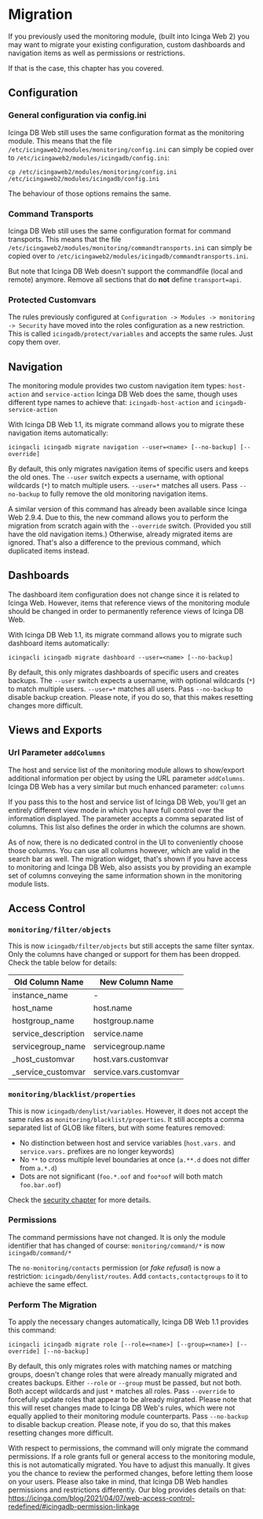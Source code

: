 # Migration

If you previously used the monitoring module, (built into Icinga Web 2) you may want to
migrate your existing configuration, custom dashboards and navigation items as well as
permissions or restrictions.

If that is the case, this chapter has you covered.

## Configuration

### General configuration via config.ini

Icinga DB Web still uses the same configuration format as the monitoring module. This means that the file
`/etc/icingaweb2/modules/monitoring/config.ini` can simply be copied over to
`/etc/icingaweb2/modules/icingadb/config.ini`:

```
cp /etc/icingaweb2/modules/monitoring/config.ini /etc/icingaweb2/modules/icingadb/config.ini
```

The behaviour of those options remains the same.

### Command Transports

Icinga DB Web still uses the same configuration format for command transports. This means that the file
`/etc/icingaweb2/modules/monitoring/commandtransports.ini` can simply be copied over to
`/etc/icingaweb2/modules/icingadb/commandtransports.ini`.

But note that Icinga DB Web doesn't support the commandfile (local and remote) anymore. Remove all sections
that do **not** define `transport=api`.

### Protected Customvars

The rules previously configured at `Configuration -> Modules -> monitoring -> Security` have moved into the
roles configuration as a new restriction. This is called `icingadb/protect/variables` and accepts the same
rules. Just copy them over.

## Navigation

The monitoring module provides two custom navigation item types: `host-action` and `service-action`
Icinga DB Web does the same, though uses different type names to achieve that: `icingadb-host-action`
and `icingadb-service-action`

With Icinga DB Web 1.1, its migrate command allows you to migrate these navigation items automatically:

`icingacli icingadb migrate navigation --user=<name> [--no-backup] [--override]`

By default, this only migrates navigation items of specific users and keeps the old ones. The `--user`
switch expects a username, with optional wildcards (`*`) to match multiple users. `--user=*` matches
all users. Pass `--no-backup` to fully remove the old monitoring navigation items.

A similar version of this command has already been available since Icinga Web 2.9.4. Due to this, the new
command allows you to perform the migration from scratch again with the `--override` switch. (Provided you
still have the old navigation items.) Otherwise, already migrated items are ignored. That's also a difference
to the previous command, which duplicated items instead.

## Dashboards

The dashboard item configuration does not change since it is related to Icinga Web. However, items that
reference views of the monitoring module should be changed in order to permanently reference views of
Icinga DB Web.

With Icinga DB Web 1.1, its migrate command allows you to migrate such dashboard items automatically:

`icingacli icingadb migrate dashboard --user=<name> [--no-backup]`

By default, this only migrates dashboards of specific users and creates backups. The `--user` switch
expects a username, with optional wildcards (`*`) to match multiple users. `--user=*` matches all users.
Pass `--no-backup` to disable backup creation. Please note, if you do so, that this makes resetting
changes more difficult.

## Views and Exports

### Url Parameter `addColumns`

The host and service list of the monitoring module allows to show/export additional information per object by using the
URL parameter `addColumns`. Icinga DB Web has a very similar but much enhanced parameter: `columns`

If you pass this to the host and service list of Icinga DB Web, you'll get an entirely different view mode in which you
have full control over the information displayed. The parameter accepts a comma separated list of columns. This list
also defines the order in which the columns are shown.

As of now, there is no dedicated control in the UI to conveniently choose those columns. You can use all columns
however, which are valid in the search bar as well. The migration widget, that's shown if you have access to
monitoring and Icinga DB Web, also assists you by providing an example set of columns conveying the same information
shown in the monitoring module lists.

## Access Control

### `monitoring/filter/objects`

This is now `icingadb/filter/objects` but still accepts the same filter syntax. Only the columns have changed
or support for them has been dropped. Check the table below for details:

| Old Column Name      | New Column Name        |
|----------------------|------------------------|
| instance\_name       | -                      |
| host\_name           | host.name              |
| hostgroup\_name      | hostgroup.name         |
| service\_description | service.name           |
| servicegroup\_name   | servicegroup.name      |
| \_host\_customvar    | host.vars.customvar    |
| \_service\_customvar | service.vars.customvar |

### `monitoring/blacklist/properties`

This is now `icingadb/denylist/variables`. However, it does not accept the same rules as
`monitoring/blacklist/properties`. It still accepts a comma separated list of GLOB like filters,
but with some features removed:

* No distinction between host and service variables (`host.vars.` and `service.vars.` prefixes are no longer keywords)
* No `**` to cross multiple level boundaries at once (`a.**.d` does not differ from `a.*.d`)
* Dots are not significant (`foo.*.oof` and `foo*oof` will both match `foo.bar.oof`)

Check the [security chapter](04-Security.md#variable-paths) for more details.

### Permissions

The command permissions have not changed. It is only the module identifier that has changed of course:
`monitoring/command/*` is now `icingadb/command/*`

The `no-monitoring/contacts` permission (or *fake refusal*) is now a restriction: `icingadb/denylist/routes`.
Add `contacts,contactgroups` to it to achieve the same effect.

### Perform The Migration

To apply the necessary changes automatically, Icinga DB Web 1.1 provides this command:

`icingacli icingadb migrate role [--role=<name>] [--group=<name>] [--override] [--no-backup]`

By default, this only migrates roles with matching names or matching groups, doesn't change roles that were
already manually migrated and creates backups. Either `--role` or `--group` must be passed, but not both.
Both accept wildcards and just `*` matches all roles. Pass `--override` to forcefully update roles that appear
to be already migrated. Please note that this will reset changes made to Icinga DB Web's rules, which were not
equally applied to their monitoring module counterparts. Pass `--no-backup` to disable backup creation. Please
note, if you do so, that this makes resetting changes more difficult.

With respect to permissions, the command will only migrate the command permissions. If a role grants full or
general access to the monitoring module, this is not automatically migrated. You have to adjust this manually.
It gives you the chance to review the performed changes, before letting them loose on your users. Please also
take in mind, that Icinga DB Web handles permissions and restrictions differently. Our blog provides details
on that: https://icinga.com/blog/2021/04/07/web-access-control-redefined/#icingadb-permission-linkage

